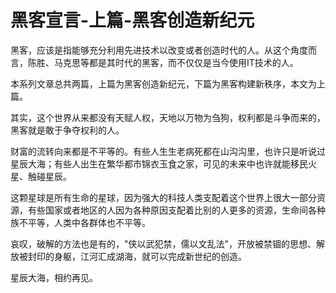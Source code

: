 # 黑客宣言-上篇-黑客创造新纪元


黑客，应该是指能够充分利用先进技术以改变或者创造时代的人。从这个角度而言，陈胜、马克思等都是其时代的黑客，而不仅仅是当今使用IT技术的人。



本系列文章总共两篇，上篇为黑客创造新纪元，下篇为黑客构建新秩序，本文为上篇。



其实，这个世界从来都没有天赋人权，天地以万物为刍狗，权利都是斗争而来的，黑客就是敢于争夺权利的人。



财富的流转向来都是不平等的。有些人生生老病死都在山沟沟里，也许只是听说过星辰大海；有些人出生在繁华都市锦衣玉食之家，可见的未来中也许就能移民火星、触碰星辰。



这颗星球是所有生命的星球，因为强大的科技人类支配着这个世界上很大一部分资源，有些国家或者地区的人因为各种原因支配着比别的人更多的资源，生命间各种族不平等，人类中各群体也不平等。



哀叹，破解的方法也是有的，"侠以武犯禁，儒以文乱法"，开放被禁锢的思想、解放被封印的身躯，江河汇成湖海，就可以完成新世纪的创造。



星辰大海，相约再见。

